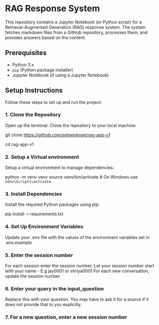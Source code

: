 # RAG Response System

This repository contains a Jupyter Notebook (or Python script) for a Retrieval-Augmented Generation (RAG) response system. The system fetches markdown files from a GitHub repository, processes them, and provides answers based on the content.

## Prerequisites

- Python 3.x
- `pip` (Python package installer)
- Jupyter Notebook (if using a Jupyter Notebook)

## Setup Instructions

Follow these steps to set up and run the project:

### 1. Clone the Repository

Open up the terminal. Clone the repository to your local machine:

git clone https://github.com/ashwinknan/rag-app-v1

cd rag-app-v1

### 2. Setup a Virtual environment
Setup a virtual environment to manage dependencies:

python -m venv venv
source venv/bin/activate  # On Windows use `venv\Scripts\activate`

### 3. Install Dependencies
Install the required Python packages using pip:

pip install -r requirements.txt

### 4. Set Up Environment Variables
Update your .env file with the values of the environment variables set in .env.example

### 5. Enter the session number
For each session enter the session number. Let your session number start with your name - E.g jay0001 or shriya0001
For each new conversation, update the session number

### 6. Enter your query in the input_question
Replace this with your question. You may have to ask it for a source if it does not provide that to you explicitly. 

### 7. For a new question, enter a new session number 

